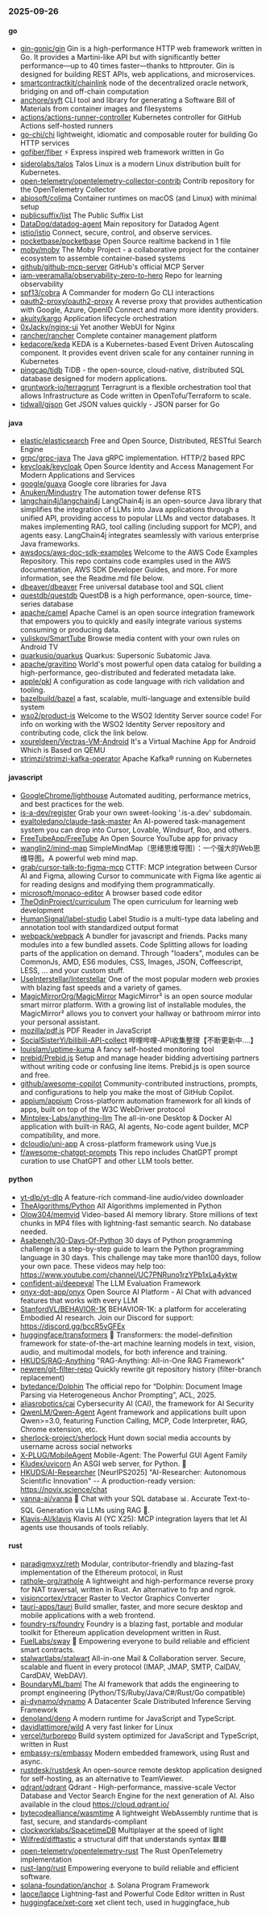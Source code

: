 ### 2025-09-26

#### go
* [gin-gonic/gin](https://github.com/gin-gonic/gin) Gin is a high-performance HTTP web framework written in Go. It provides a Martini-like API but with significantly better performance—up to 40 times faster—thanks to httprouter. Gin is designed for building REST APIs, web applications, and microservices.
* [smartcontractkit/chainlink](https://github.com/smartcontractkit/chainlink) node of the decentralized oracle network, bridging on and off-chain computation
* [anchore/syft](https://github.com/anchore/syft) CLI tool and library for generating a Software Bill of Materials from container images and filesystems
* [actions/actions-runner-controller](https://github.com/actions/actions-runner-controller) Kubernetes controller for GitHub Actions self-hosted runners
* [go-chi/chi](https://github.com/go-chi/chi) lightweight, idiomatic and composable router for building Go HTTP services
* [gofiber/fiber](https://github.com/gofiber/fiber) ⚡️ Express inspired web framework written in Go
* [siderolabs/talos](https://github.com/siderolabs/talos) Talos Linux is a modern Linux distribution built for Kubernetes.
* [open-telemetry/opentelemetry-collector-contrib](https://github.com/open-telemetry/opentelemetry-collector-contrib) Contrib repository for the OpenTelemetry Collector
* [abiosoft/colima](https://github.com/abiosoft/colima) Container runtimes on macOS (and Linux) with minimal setup
* [publicsuffix/list](https://github.com/publicsuffix/list) The Public Suffix List
* [DataDog/datadog-agent](https://github.com/DataDog/datadog-agent) Main repository for Datadog Agent
* [istio/istio](https://github.com/istio/istio) Connect, secure, control, and observe services.
* [pocketbase/pocketbase](https://github.com/pocketbase/pocketbase) Open Source realtime backend in 1 file
* [moby/moby](https://github.com/moby/moby) The Moby Project - a collaborative project for the container ecosystem to assemble container-based systems
* [github/github-mcp-server](https://github.com/github/github-mcp-server) GitHub's official MCP Server
* [iam-veeramalla/observability-zero-to-hero](https://github.com/iam-veeramalla/observability-zero-to-hero) Repo for learning observability
* [spf13/cobra](https://github.com/spf13/cobra) A Commander for modern Go CLI interactions
* [oauth2-proxy/oauth2-proxy](https://github.com/oauth2-proxy/oauth2-proxy) A reverse proxy that provides authentication with Google, Azure, OpenID Connect and many more identity providers.
* [akuity/kargo](https://github.com/akuity/kargo) Application lifecycle orchestration
* [0xJacky/nginx-ui](https://github.com/0xJacky/nginx-ui) Yet another WebUI for Nginx
* [rancher/rancher](https://github.com/rancher/rancher) Complete container management platform
* [kedacore/keda](https://github.com/kedacore/keda) KEDA is a Kubernetes-based Event Driven Autoscaling component. It provides event driven scale for any container running in Kubernetes
* [pingcap/tidb](https://github.com/pingcap/tidb) TiDB - the open-source, cloud-native, distributed SQL database designed for modern applications.
* [gruntwork-io/terragrunt](https://github.com/gruntwork-io/terragrunt) Terragrunt is a flexible orchestration tool that allows Infrastructure as Code written in OpenTofu/Terraform to scale.
* [tidwall/gjson](https://github.com/tidwall/gjson) Get JSON values quickly - JSON parser for Go

#### java
* [elastic/elasticsearch](https://github.com/elastic/elasticsearch) Free and Open Source, Distributed, RESTful Search Engine
* [grpc/grpc-java](https://github.com/grpc/grpc-java) The Java gRPC implementation. HTTP/2 based RPC
* [keycloak/keycloak](https://github.com/keycloak/keycloak) Open Source Identity and Access Management For Modern Applications and Services
* [google/guava](https://github.com/google/guava) Google core libraries for Java
* [Anuken/Mindustry](https://github.com/Anuken/Mindustry) The automation tower defense RTS
* [langchain4j/langchain4j](https://github.com/langchain4j/langchain4j) LangChain4j is an open-source Java library that simplifies the integration of LLMs into Java applications through a unified API, providing access to popular LLMs and vector databases. It makes implementing RAG, tool calling (including support for MCP), and agents easy. LangChain4j integrates seamlessly with various enterprise Java frameworks.
* [awsdocs/aws-doc-sdk-examples](https://github.com/awsdocs/aws-doc-sdk-examples) Welcome to the AWS Code Examples Repository. This repo contains code examples used in the AWS documentation, AWS SDK Developer Guides, and more. For more information, see the Readme.md file below.
* [dbeaver/dbeaver](https://github.com/dbeaver/dbeaver) Free universal database tool and SQL client
* [questdb/questdb](https://github.com/questdb/questdb) QuestDB is a high performance, open-source, time-series database
* [apache/camel](https://github.com/apache/camel) Apache Camel is an open source integration framework that empowers you to quickly and easily integrate various systems consuming or producing data.
* [yuliskov/SmartTube](https://github.com/yuliskov/SmartTube) Browse media content with your own rules on Android TV
* [quarkusio/quarkus](https://github.com/quarkusio/quarkus) Quarkus: Supersonic Subatomic Java.
* [apache/gravitino](https://github.com/apache/gravitino) World's most powerful open data catalog for building a high-performance, geo-distributed and federated metadata lake.
* [apple/pkl](https://github.com/apple/pkl) A configuration as code language with rich validation and tooling.
* [bazelbuild/bazel](https://github.com/bazelbuild/bazel) a fast, scalable, multi-language and extensible build system
* [wso2/product-is](https://github.com/wso2/product-is) Welcome to the WSO2 Identity Server source code! For info on working with the WSO2 Identity Server repository and contributing code, click the link below.
* [xoureldeen/Vectras-VM-Android](https://github.com/xoureldeen/Vectras-VM-Android) It's a Virtual Machine App for Android Which is Based on QEMU
* [strimzi/strimzi-kafka-operator](https://github.com/strimzi/strimzi-kafka-operator) Apache Kafka® running on Kubernetes

#### javascript
* [GoogleChrome/lighthouse](https://github.com/GoogleChrome/lighthouse) Automated auditing, performance metrics, and best practices for the web.
* [is-a-dev/register](https://github.com/is-a-dev/register) Grab your own sweet-looking '.is-a.dev' subdomain.
* [eyaltoledano/claude-task-master](https://github.com/eyaltoledano/claude-task-master) An AI-powered task-management system you can drop into Cursor, Lovable, Windsurf, Roo, and others.
* [FreeTubeApp/FreeTube](https://github.com/FreeTubeApp/FreeTube) An Open Source YouTube app for privacy
* [wanglin2/mind-map](https://github.com/wanglin2/mind-map) SimpleMindMap（思绪思维导图）：一个强大的Web思维导图。A powerful web mind map.
* [grab/cursor-talk-to-figma-mcp](https://github.com/grab/cursor-talk-to-figma-mcp) CTTF: MCP integration between Cursor AI and Figma, allowing Cursor to communicate with Figma like agentic ai for reading designs and modifying them programmatically.
* [microsoft/monaco-editor](https://github.com/microsoft/monaco-editor) A browser based code editor
* [TheOdinProject/curriculum](https://github.com/TheOdinProject/curriculum) The open curriculum for learning web development
* [HumanSignal/label-studio](https://github.com/HumanSignal/label-studio) Label Studio is a multi-type data labeling and annotation tool with standardized output format
* [webpack/webpack](https://github.com/webpack/webpack) A bundler for javascript and friends. Packs many modules into a few bundled assets. Code Splitting allows for loading parts of the application on demand. Through "loaders", modules can be CommonJs, AMD, ES6 modules, CSS, Images, JSON, Coffeescript, LESS, ... and your custom stuff.
* [UseInterstellar/Interstellar](https://github.com/UseInterstellar/Interstellar) One of the most popular modern web proxies with blazing fast speeds and a variety of games.
* [MagicMirrorOrg/MagicMirror](https://github.com/MagicMirrorOrg/MagicMirror) MagicMirror² is an open source modular smart mirror platform. With a growing list of installable modules, the MagicMirror² allows you to convert your hallway or bathroom mirror into your personal assistant.
* [mozilla/pdf.js](https://github.com/mozilla/pdf.js) PDF Reader in JavaScript
* [SocialSisterYi/bilibili-API-collect](https://github.com/SocialSisterYi/bilibili-API-collect) 哔哩哔哩-API收集整理【不断更新中....】
* [louislam/uptime-kuma](https://github.com/louislam/uptime-kuma) A fancy self-hosted monitoring tool
* [prebid/Prebid.js](https://github.com/prebid/Prebid.js) Setup and manage header bidding advertising partners without writing code or confusing line items. Prebid.js is open source and free.
* [github/awesome-copilot](https://github.com/github/awesome-copilot) Community-contributed instructions, prompts, and configurations to help you make the most of GitHub Copilot.
* [appium/appium](https://github.com/appium/appium) Cross-platform automation framework for all kinds of apps, built on top of the W3C WebDriver protocol
* [Mintplex-Labs/anything-llm](https://github.com/Mintplex-Labs/anything-llm) The all-in-one Desktop & Docker AI application with built-in RAG, AI agents, No-code agent builder, MCP compatibility, and more.
* [dcloudio/uni-app](https://github.com/dcloudio/uni-app) A cross-platform framework using Vue.js
* [f/awesome-chatgpt-prompts](https://github.com/f/awesome-chatgpt-prompts) This repo includes ChatGPT prompt curation to use ChatGPT and other LLM tools better.

#### python
* [yt-dlp/yt-dlp](https://github.com/yt-dlp/yt-dlp) A feature-rich command-line audio/video downloader
* [TheAlgorithms/Python](https://github.com/TheAlgorithms/Python) All Algorithms implemented in Python
* [Olow304/memvid](https://github.com/Olow304/memvid) Video-based AI memory library. Store millions of text chunks in MP4 files with lightning-fast semantic search. No database needed.
* [Asabeneh/30-Days-Of-Python](https://github.com/Asabeneh/30-Days-Of-Python) 30 days of Python programming challenge is a step-by-step guide to learn the Python programming language in 30 days. This challenge may take more than100 days, follow your own pace. These videos may help too: https://www.youtube.com/channel/UC7PNRuno1rzYPb1xLa4yktw
* [confident-ai/deepeval](https://github.com/confident-ai/deepeval) The LLM Evaluation Framework
* [onyx-dot-app/onyx](https://github.com/onyx-dot-app/onyx) Open Source AI Platform - AI Chat with advanced features that works with every LLM
* [StanfordVL/BEHAVIOR-1K](https://github.com/StanfordVL/BEHAVIOR-1K) BEHAVIOR-1K: a platform for accelerating Embodied AI research. Join our Discord for support: https://discord.gg/bccR5vGFEx
* [huggingface/transformers](https://github.com/huggingface/transformers) 🤗 Transformers: the model-definition framework for state-of-the-art machine learning models in text, vision, audio, and multimodal models, for both inference and training.
* [HKUDS/RAG-Anything](https://github.com/HKUDS/RAG-Anything) "RAG-Anything: All-in-One RAG Framework"
* [newren/git-filter-repo](https://github.com/newren/git-filter-repo) Quickly rewrite git repository history (filter-branch replacement)
* [bytedance/Dolphin](https://github.com/bytedance/Dolphin) The official repo for “Dolphin: Document Image Parsing via Heterogeneous Anchor Prompting”, ACL, 2025.
* [aliasrobotics/cai](https://github.com/aliasrobotics/cai) Cybersecurity AI (CAI), the framework for AI Security
* [QwenLM/Qwen-Agent](https://github.com/QwenLM/Qwen-Agent) Agent framework and applications built upon Qwen>=3.0, featuring Function Calling, MCP, Code Interpreter, RAG, Chrome extension, etc.
* [sherlock-project/sherlock](https://github.com/sherlock-project/sherlock) Hunt down social media accounts by username across social networks
* [X-PLUG/MobileAgent](https://github.com/X-PLUG/MobileAgent) Mobile-Agent: The Powerful GUI Agent Family
* [Kludex/uvicorn](https://github.com/Kludex/uvicorn) An ASGI web server, for Python. 🦄
* [HKUDS/AI-Researcher](https://github.com/HKUDS/AI-Researcher) [NeurIPS2025] "AI-Researcher: Autonomous Scientific Innovation" -- A production-ready version: https://novix.science/chat
* [vanna-ai/vanna](https://github.com/vanna-ai/vanna) 🤖 Chat with your SQL database 📊. Accurate Text-to-SQL Generation via LLMs using RAG 🔄.
* [Klavis-AI/klavis](https://github.com/Klavis-AI/klavis) Klavis AI (YC X25): MCP integration layers that let AI agents use thousands of tools reliably.

#### rust
* [paradigmxyz/reth](https://github.com/paradigmxyz/reth) Modular, contributor-friendly and blazing-fast implementation of the Ethereum protocol, in Rust
* [rathole-org/rathole](https://github.com/rathole-org/rathole) A lightweight and high-performance reverse proxy for NAT traversal, written in Rust. An alternative to frp and ngrok.
* [visioncortex/vtracer](https://github.com/visioncortex/vtracer) Raster to Vector Graphics Converter
* [tauri-apps/tauri](https://github.com/tauri-apps/tauri) Build smaller, faster, and more secure desktop and mobile applications with a web frontend.
* [foundry-rs/foundry](https://github.com/foundry-rs/foundry) Foundry is a blazing fast, portable and modular toolkit for Ethereum application development written in Rust.
* [FuelLabs/sway](https://github.com/FuelLabs/sway) 🌴 Empowering everyone to build reliable and efficient smart contracts.
* [stalwartlabs/stalwart](https://github.com/stalwartlabs/stalwart) All-in-one Mail & Collaboration server. Secure, scalable and fluent in every protocol (IMAP, JMAP, SMTP, CalDAV, CardDAV, WebDAV).
* [BoundaryML/baml](https://github.com/BoundaryML/baml) The AI framework that adds the engineering to prompt engineering (Python/TS/Ruby/Java/C#/Rust/Go compatible)
* [ai-dynamo/dynamo](https://github.com/ai-dynamo/dynamo) A Datacenter Scale Distributed Inference Serving Framework
* [denoland/deno](https://github.com/denoland/deno) A modern runtime for JavaScript and TypeScript.
* [davidlattimore/wild](https://github.com/davidlattimore/wild) A very fast linker for Linux
* [vercel/turborepo](https://github.com/vercel/turborepo) Build system optimized for JavaScript and TypeScript, written in Rust
* [embassy-rs/embassy](https://github.com/embassy-rs/embassy) Modern embedded framework, using Rust and async.
* [rustdesk/rustdesk](https://github.com/rustdesk/rustdesk) An open-source remote desktop application designed for self-hosting, as an alternative to TeamViewer.
* [qdrant/qdrant](https://github.com/qdrant/qdrant) Qdrant - High-performance, massive-scale Vector Database and Vector Search Engine for the next generation of AI. Also available in the cloud https://cloud.qdrant.io/
* [bytecodealliance/wasmtime](https://github.com/bytecodealliance/wasmtime) A lightweight WebAssembly runtime that is fast, secure, and standards-compliant
* [clockworklabs/SpacetimeDB](https://github.com/clockworklabs/SpacetimeDB) Multiplayer at the speed of light
* [Wilfred/difftastic](https://github.com/Wilfred/difftastic) a structural diff that understands syntax 🟥🟩
* [open-telemetry/opentelemetry-rust](https://github.com/open-telemetry/opentelemetry-rust) The Rust OpenTelemetry implementation
* [rust-lang/rust](https://github.com/rust-lang/rust) Empowering everyone to build reliable and efficient software.
* [solana-foundation/anchor](https://github.com/solana-foundation/anchor) ⚓ Solana Program Framework
* [lapce/lapce](https://github.com/lapce/lapce) Lightning-fast and Powerful Code Editor written in Rust
* [huggingface/xet-core](https://github.com/huggingface/xet-core) xet client tech, used in huggingface_hub
